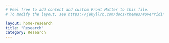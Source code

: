 ```yaml
---
# Feel free to add content and custom Front Matter to this file.
# To modify the layout, see https://jekyllrb.com/docs/themes/#overriding-theme-defaults

layout: home-research
title: "Research"
category: Research
---
```

